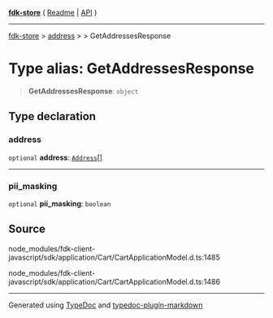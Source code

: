[**fdk-store**](../../../README.md) ( [Readme](../../../README.md) \| [API](../../../API.md) )

---

[fdk-store](../../../API.md) > [address](../../README.md) > [<internal>](../README.md) > GetAddressesResponse

# Type alias: GetAddressesResponse

> **GetAddressesResponse**: `object`

## Type declaration

### address

`optional` **address**: [`Address`](type-alias.Address.md)[]

---

### pii_masking

`optional` **pii_masking**: `boolean`

## Source

node_modules/fdk-client-javascript/sdk/application/Cart/CartApplicationModel.d.ts:1485

node_modules/fdk-client-javascript/sdk/application/Cart/CartApplicationModel.d.ts:1486

---

Generated using [TypeDoc](https://typedoc.org/) and [typedoc-plugin-markdown](https://www.npmjs.com/package/typedoc-plugin-markdown)
